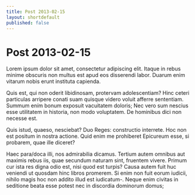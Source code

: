 ```yaml
---
title: Post 2013-02-15
layout: shortdefault
published: false
---
```


# Post 2013-02-15

Lorem ipsum dolor sit amet, consectetur adipiscing elit. Itaque in rebus minime obscuris non multus est apud eos disserendi labor. Duarum enim vitarum nobis erunt instituta capienda. 

Quis est, qui non oderit libidinosam, protervam adolescentiam? Hinc ceteri particulas arripere conati suam quisque videro voluit afferre sententiam. Summum ením bonum exposuit vacuitatem doloris; Nec vero sum nescius esse utilitatem in historia, non modo voluptatem. De hominibus dici non necesse est. 

Quis istud, quaeso, nesciebat? Duo Reges: constructio interrete. Hoc non est positum in nostra actione. Quid enim me prohiberet Epicureum esse, si probarem, quae ille diceret? 

Haec para/doca illi, nos admirabilia dicamus. Tertium autem omnibus aut maximis rebus iis, quae secundum naturam sint, fruentem vivere. Primum cur ista res digna odio est, nisi quod est turpis? Causa autem fuit huc veniendi ut quosdam hinc libros promerem. Si enim non fuit eorum iudicii, nihilo magis hoc non addito illud est iudicatum-. Neque enim civitas in seditione beata esse potest nec in discordia dominorum domus; 

